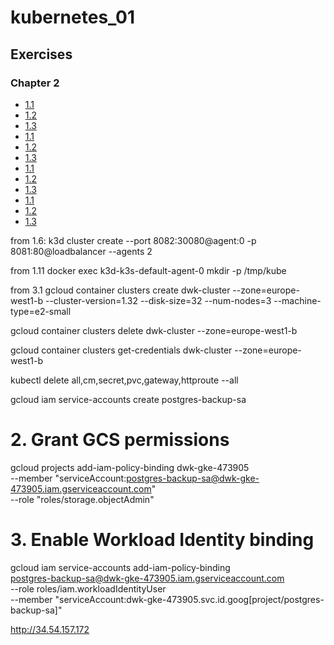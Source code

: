 # kubernetes_01
## Exercises
### Chapter 2
- [1.1](https://github.com/oju-31/kubernetes_01/tree/1.1)
- [1.2](https://github.com/oju-31/kubernetes_01/tree/1.2)
- [1.3](https://github.com/oju-31/kubernetes_01/tree/1.3)
- [1.1](https://github.com/oju-31/kubernetes_01/tree/1.1)
- [1.2](https://github.com/oju-31/kubernetes_01/tree/1.2)
- [1.3](https://github.com/oju-31/kubernetes_01/tree/1.3)
- [1.1](https://github.com/oju-31/kubernetes_01/tree/1.1)
- [1.2](https://github.com/oju-31/kubernetes_01/tree/1.2)
- [1.3](https://github.com/oju-31/kubernetes_01/tree/1.3)
- [1.1](https://github.com/oju-31/kubernetes_01/tree/1.1)
- [1.2](https://github.com/oju-31/kubernetes_01/tree/1.2)
- [1.3](https://github.com/oju-31/kubernetes_01/tree/1.3)

from 1.6:
k3d cluster create --port 8082:30080@agent:0 -p 8081:80@loadbalancer --agents 2

from 1.11
docker exec k3d-k3s-default-agent-0 mkdir -p /tmp/kube

from 3.1
gcloud container clusters create dwk-cluster --zone=europe-west1-b --cluster-version=1.32 --disk-size=32 --num-nodes=3 --machine-type=e2-small

gcloud container clusters delete dwk-cluster --zone=europe-west1-b

gcloud container clusters get-credentials dwk-cluster --zone=europe-west1-b

kubectl delete all,cm,secret,pvc,gateway,httproute --all

gcloud iam service-accounts create postgres-backup-sa

# 2. Grant GCS permissions
gcloud projects add-iam-policy-binding dwk-gke-473905 \
  --member "serviceAccount:postgres-backup-sa@dwk-gke-473905.iam.gserviceaccount.com" \
  --role "roles/storage.objectAdmin"

# 3. Enable Workload Identity binding
gcloud iam service-accounts add-iam-policy-binding \
  postgres-backup-sa@dwk-gke-473905.iam.gserviceaccount.com \
  --role roles/iam.workloadIdentityUser \
  --member "serviceAccount:dwk-gke-473905.svc.id.goog[project/postgres-backup-sa]"

http://34.54.157.172
